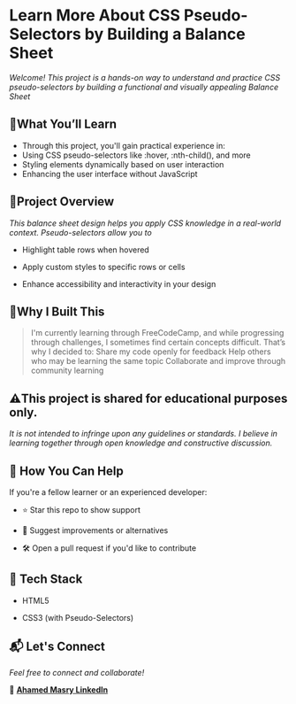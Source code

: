 # Learn More About CSS Pseudo-Selectors by Building a Balance Sheet

_Welcome! This project is a hands-on way to understand and practice CSS pseudo-selectors by building a functional and visually appealing Balance Sheet_

## 🧠What You’ll Learn

- Through this project, you'll gain practical experience in:
- Using CSS pseudo-selectors like :hover, :nth-child(), and more
- Styling elements dynamically based on user interaction
- Enhancing the user interface without JavaScript

## 📁Project Overview

_This balance sheet design helps you apply CSS knowledge in a real-world context. Pseudo-selectors allow you to_

- Highlight table rows when hovered

- Apply custom styles to specific rows or cells

- Enhance accessibility and interactivity in your design



## 🚀Why I Built This
> I'm currently learning through FreeCodeCamp, and while progressing through challenges, I sometimes find certain concepts difficult. That’s why I decided to:
>Share my code openly for feedback Help others who may be learning the same topic
Collaborate and improve through community learning


## ⚠️This project is shared for educational purposes only.
_It is not intended to infringe upon any guidelines or standards. I believe in learning together through open knowledge and constructive discussion._

## 🙌 How You Can Help
If you're a fellow learner or an experienced developer:

- ⭐ Star this repo to show support

- 🧠 Suggest improvements or alternatives

- 🛠️ Open a pull request if you'd like to contribute

## 📌 Tech Stack
- HTML5

- CSS3 (with Pseudo-Selectors)

## 📬 Let's Connect
_Feel free to connect and collaborate!_

🔗 [**Ahamed Masry LinkedIn**](https://www.linkedin.com/in/ahamedmasry-cs/)



